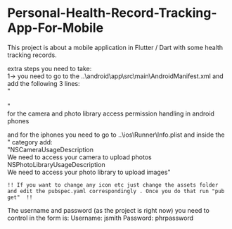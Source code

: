 # Personal-Health-Record-Tracking-App-For-Mobile
This project is about a mobile application in Flutter / Dart with some health tracking records.

extra steps you need to take: <br />
1-> you need to go to the ..\android\app\src\main\AndroidManifest.xml and add the following 3 lines:<br />
  "<uses-permission android:name="android.permission.CAMERA"/><br />
  <uses-permission android:name="android.permission.READ_EXTERNAL_STORAGE"/><br />
  <uses-permission android:name="android.permission.WRITE_EXTERNAL_STORAGE"/>" <br />
for the camera and photo library access permission handling in android phones <br />


and for the iphones you need to go to ..\ios\Runner\Info.plist and inside the "<dict> category add: <br />
    "<key>NSCameraUsageDescription</key> <br />
    <string>We need to access your camera to upload photos</string> <br />
    <key>NSPhotoLibraryUsageDescription</key> <br />
    <string>We need to access your photo library to upload images</string>" <br />

    !! If you want to change any icon etc just change the assets folder and edit the pubspec.yaml correspondingly . Once you do that run "pub get"  !!

   The username and password (as the project is right now) you need to control in the form is: Username: jsmith Password: phrpassword
